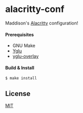 # alacritty-conf

Maddison's [Alacritty](https://github.com/alacritty/alacritty) configuration!

#### Prerequisites

- GNU Make
- [Yglu](https://github.com/lbovet/yglu)
- [yglu-overlay](https://github.com/b0o/yglu-overlay)

#### Build & Install

```
$ make install
```

## License

[MIT](https://www.mit-license.org/)
